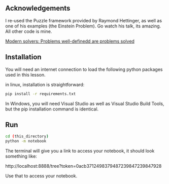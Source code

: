 ## Acknowledgements

I re-used the Puzzle framework provided by Raymond Hettinger, as well as one of his examples (the Einstein Problem). Go watch his talk, its amazing. All other code is mine.

[Modern solvers: Problems well-definedd are problems solved](https://www.youtube.com/watch?v=_GP9OpZPUYc)


## Installation

You will need an internet connection to load the following python packages
used in this lesson.

in linux, installation is straightforward:

```bash
pip install -r requirements.txt
```

In Windows, you will need Visual Studio as well as Visual Studio Build Tools, but the pip installation command is identical.


## Run

```bash
cd (this_directory)
python -m notebook
```

The terminal will give you a link to access your notebook, it should look something like:

http://localhost:8888/tree?token=0acb3712498379487239847239847928

Use that to access your notebook.
